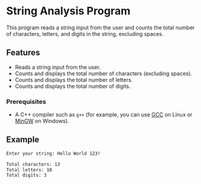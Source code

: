 # String Analysis Program

This program reads a string input from the user and counts the total number of characters, letters, and digits in the string, excluding spaces.

## Features

- Reads a string input from the user.
- Counts and displays the total number of characters (excluding spaces).
- Counts and displays the total number of letters.
- Counts and displays the total number of digits.

### Prerequisites

- A C++ compiler such as `g++` (for example, you can use [GCC](https://gcc.gnu.org/) on Linux or [MinGW](http://www.mingw.org/) on Windows).

## Example

```sh
Enter your string: Hello World 123!

Total characters: 13
Total letters: 10
Total digits: 3
